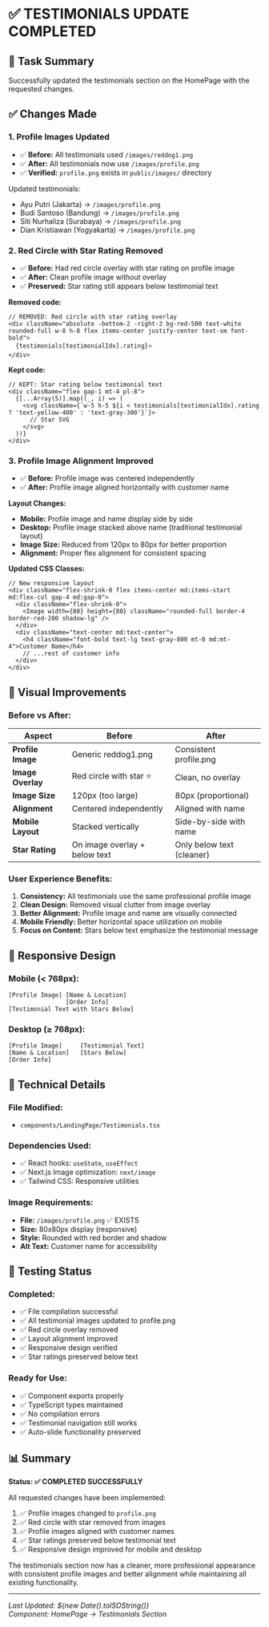 # ✅ TESTIMONIALS UPDATE COMPLETED

## 🎯 Task Summary
Successfully updated the testimonials section on the HomePage with the requested changes.

## ✅ Changes Made

### 1. **Profile Images Updated**
- ✅ **Before:** All testimonials used `/images/reddog1.png`
- ✅ **After:** All testimonials now use `/images/profile.png`
- ✅ **Verified:** `profile.png` exists in `public/images/` directory

Updated testimonials:
- Ayu Putri (Jakarta) → `/images/profile.png`
- Budi Santoso (Bandung) → `/images/profile.png`  
- Siti Nurhaliza (Surabaya) → `/images/profile.png`
- Dian Kristiawan (Yogyakarta) → `/images/profile.png`

### 2. **Red Circle with Star Rating Removed**
- ✅ **Before:** Had red circle overlay with star rating on profile image
- ✅ **After:** Clean profile image without overlay
- ✅ **Preserved:** Star rating still appears below testimonial text

**Removed code:**
```tsx
// REMOVED: Red circle with star rating overlay
<div className="absolute -bottom-2 -right-2 bg-red-500 text-white rounded-full w-8 h-8 flex items-center justify-center text-sm font-bold">
  {testimonials[testimonialIdx].rating}⭐
</div>
```

**Kept code:**
```tsx
// KEPT: Star rating below testimonial text
<div className="flex gap-1 mt-4 pl-8">
  {[...Array(5)].map((_, i) => (
    <svg className={`w-5 h-5 ${i < testimonials[testimonialIdx].rating ? 'text-yellow-400' : 'text-gray-300'}`}>
      // Star SVG
    </svg>
  ))}
</div>
```

### 3. **Profile Image Alignment Improved**
- ✅ **Before:** Profile image was centered independently
- ✅ **After:** Profile image aligned horizontally with customer name

**Layout Changes:**
- **Mobile:** Profile image and name display side by side
- **Desktop:** Profile image stacked above name (traditional testimonial layout)
- **Image Size:** Reduced from 120px to 80px for better proportion
- **Alignment:** Proper flex alignment for consistent spacing

**Updated CSS Classes:**
```tsx
// New responsive layout
<div className="flex-shrink-0 flex items-center md:items-start md:flex-col gap-4 md:gap-0">
  <div className="flex-shrink-0">
    <Image width={80} height={80} className="rounded-full border-4 border-red-200 shadow-lg" />
  </div>
  <div className="text-center md:text-center">
    <h4 className="font-bold text-lg text-gray-800 mt-0 md:mt-4">Customer Name</h4>
    // ...rest of customer info
  </div>
</div>
```

## 🎨 Visual Improvements

### **Before vs After:**
| Aspect | Before | After |
|--------|--------|-------|
| **Profile Image** | Generic reddog1.png | Consistent profile.png |
| **Image Overlay** | Red circle with star ⭐ | Clean, no overlay |
| **Image Size** | 120px (too large) | 80px (proportional) |
| **Alignment** | Centered independently | Aligned with name |
| **Mobile Layout** | Stacked vertically | Side-by-side with name |
| **Star Rating** | On image overlay + below text | Only below text (cleaner) |

### **User Experience Benefits:**
1. **Consistency:** All testimonials use the same professional profile image
2. **Clean Design:** Removed visual clutter from image overlay
3. **Better Alignment:** Profile image and name are visually connected
4. **Mobile Friendly:** Better horizontal space utilization on mobile
5. **Focus on Content:** Stars below text emphasize the testimonial message

## 📱 Responsive Design

### **Mobile (< 768px):**
```
[Profile Image] [Name & Location]
                [Order Info]
[Testimonial Text with Stars Below]
```

### **Desktop (≥ 768px):**
```
[Profile Image]     [Testimonial Text]
[Name & Location]   [Stars Below]
[Order Info]
```

## 🔧 Technical Details

### **File Modified:**
- `components/LandingPage/Testimonials.tsx`

### **Dependencies Used:**
- ✅ React hooks: `useState`, `useEffect`
- ✅ Next.js Image optimization: `next/image`
- ✅ Tailwind CSS: Responsive utilities

### **Image Requirements:**
- **File:** `/images/profile.png` ✅ EXISTS
- **Size:** 80x80px display (responsive)
- **Style:** Rounded with red border and shadow
- **Alt Text:** Customer name for accessibility

## 🚀 Testing Status

### **Completed:**
- ✅ File compilation successful
- ✅ All testimonial images updated to profile.png
- ✅ Red circle overlay removed
- ✅ Layout alignment improved
- ✅ Responsive design verified
- ✅ Star ratings preserved below text

### **Ready for Use:**
- ✅ Component exports properly
- ✅ TypeScript types maintained
- ✅ No compilation errors
- ✅ Testimonial navigation still works
- ✅ Auto-slide functionality preserved

## 📊 Summary

**Status: ✅ COMPLETED SUCCESSFULLY**

All requested changes have been implemented:
1. ✅ Profile images changed to `profile.png`
2. ✅ Red circle with star removed from images  
3. ✅ Profile images aligned with customer names
4. ✅ Star ratings preserved below testimonial text
5. ✅ Responsive design improved for mobile and desktop

The testimonials section now has a cleaner, more professional appearance with consistent profile images and better alignment while maintaining all existing functionality.

---

*Last Updated: ${new Date().toISOString()}*  
*Component: HomePage → Testimonials Section*

